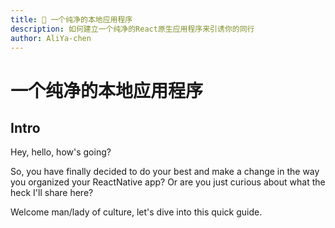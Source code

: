 ```yaml
---
title: 📱 一个纯净的本地应用程序
description: 如何建立一个纯净的React原生应用程序来引诱你的同行
author: AliYa-chen
---
```


#  一个纯净的本地应用程序

## Intro

Hey, hello, how's going?

So, you have finally decided to do your best and make a change in the way you organized your ReactNative app? Or are you just curious about what the heck I'll share here?

Welcome man/lady of culture, let's dive into this quick guide.
